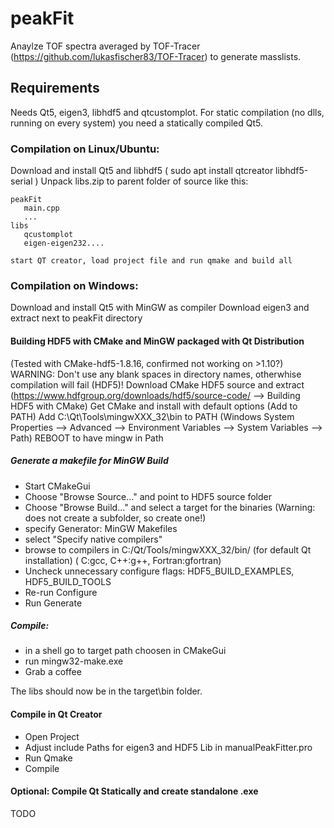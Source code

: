 # peakFit
Anaylze TOF spectra averaged by TOF-Tracer (https://github.com/lukasfischer83/TOF-Tracer) to generate masslists.

## Requirements
Needs Qt5, eigen3, libhdf5 and qtcustomplot.
For static compilation (no dlls, running on every system) you need a statically compiled Qt5.


### Compilation on Linux/Ubuntu:
Download and install Qt5 and libhdf5 ( sudo apt install qtcreator libhdf5-serial )
Unpack libs.zip to parent folder of source like this:
```
peakFit
   main.cpp
   ...
libs
   qcustomplot
   eigen-eigen232....

start QT creator, load project file and run qmake and build all
```
### Compilation on Windows:
Download and install Qt5 with MinGW as compiler
Download eigen3 and extract next to peakFit directory

#### Building HDF5 with CMake and MinGW packaged with Qt Distribution
(Tested with CMake-hdf5-1.8.16, confirmed not working on >1.10?)
WARNING: Don't use any blank spaces in directory names, otherwhise compilation will fail (HDF5)!
Download CMake HDF5 source and extract (https://www.hdfgroup.org/downloads/hdf5/source-code/ --> Building HDF5 with CMake)
Get CMake and install with default options (Add to PATH)
Add C:\Qt\Tools\mingwXXX_32\bin to PATH (Windows System Properties --> Advanced --> Environment Variables --> System Variables --> Path)
REBOOT to have mingw in Path
##### Generate a makefile for MinGW Build
- Start CMakeGui
- Choose "Browse Source..." and point to HDF5 source folder
- Choose "Browse Build..." and select a target for the binaries (Warning: does not create a subfolder, so create one!)
- specify Generator: MinGW Makefiles
- select "Specify native compilers"
- browse to compilers in C:/Qt/Tools/mingwXXX_32/bin/ (for default Qt installation) ( C:gcc, C++:g++, Fortran:gfortran)
- Uncheck unnecessary configure flags: HDF5_BUILD_EXAMPLES, HDF5_BUILD_TOOLS
- Re-run Configure
- Run Generate
##### Compile:
- in a shell go to target path choosen in CMakeGui
- run mingw32-make.exe
- Grab a coffee

The libs should now be in the target\bin folder.

#### Compile in Qt Creator
- Open Project
- Adjust include Paths for eigen3 and HDF5 Lib in manualPeakFitter.pro
- Run Qmake
- Compile

#### Optional: Compile Qt Statically and create standalone .exe
TODO
